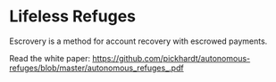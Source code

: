 Lifeless Refuges
================

Escrovery is a method for account recovery with escrowed payments.

Read the white paper:
https://github.com/pickhardt/autonomous-refuges/blob/master/autonomous_refuges_.pdf
